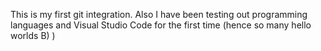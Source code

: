 This is my first git integration.
Also I have been testing out programming languages and Visual Studio Code for the first time (hence so many hello worlds B) )

